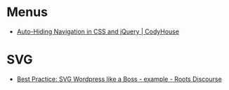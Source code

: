 # Menus
* [Auto-Hiding Navigation in CSS and jQuery | CodyHouse](https://codyhouse.co/gem/auto-hiding-navigation/)

# SVG
* [Best Practice: SVG Wordpress like a Boss - example - Roots Discourse](https://discourse.roots.io/t/best-practice-svg-wordpress-like-a-boss/6280)
